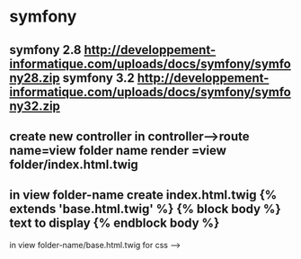 # symfony
symfony 2.8 http://developpement-informatique.com/uploads/docs/symfony/symfony28.zip
symfony 3.2 http://developpement-informatique.com/uploads/docs/symfony/symfony32.zip﻿
-------------------------------------------------------------------------------------------------
create new controller 
in controller-->route name=view folder name
render =view folder/index.html.twig
-----------------------------------------------------------------------------------
in view folder-name
create index.html.twig
{% extends 'base.html.twig' %}
{% block body %}
text to display
{% endblock body %}
----------------------------------------------------------
in view folder-name/base.html.twig
for css --><link rel="stylesheet" href="{{ asset('css/style.css') }}">

